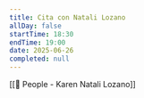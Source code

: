 ```yaml
---
title: Cita con Natali Lozano
allDay: false
startTime: 18:30
endTime: 19:00
date: 2025-06-26
completed: null
---
```

[[👤 People - Karen Natali Lozano]]
